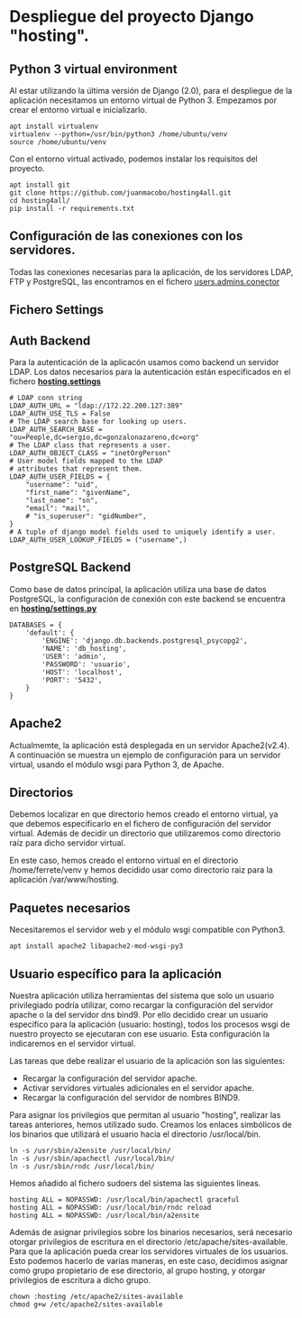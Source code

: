 # Despliegue del proyecto Django "hosting".

Python 3 virtual environment
------------------------------------------------------
Al estar utilizando la última versión de Django (2.0), para el despliegue de la aplicación necesitamos un entorno virtual de Python 3.
Empezamos por crear el entorno virtual e inicializarlo.
```
apt install virtualenv
virtualenv --python=/usr/bin/python3 /home/ubuntu/venv
source /home/ubuntu/venv
```

Con el entorno virtual activado, podemos instalar los requisitos del proyecto.
```
apt install git
git clone https://github.com/juanmacobo/hosting4all.git
cd hosting4all/
pip install -r requirements.txt
```

Configuración de las conexiones con los servidores.
------------------------------------------------------
Todas las conexiones necesarias para la aplicación, de los servidores LDAP, FTP y PostgreSQL, las encontramos en el fichero [users.admins.conector](../hosting/users/admins/conector.py)

Fichero Settings
------------------------------------------------------
Auth Backend
------------
Para la autenticación de la aplicacón usamos como backend un servidor LDAP. Los datos necesarios para la autenticación están especificados en
el fichero [**hosting.settings**](../hosting/hosting/settings.py)
```
# LDAP conn string
LDAP_AUTH_URL = "ldap://172.22.200.127:389"
LDAP_AUTH_USE_TLS = False
# The LDAP search base for looking up users.
LDAP_AUTH_SEARCH_BASE = "ou=People,dc=sergio,dc=gonzalonazareno,dc=org"
# The LDAP class that represents a user.
LDAP_AUTH_OBJECT_CLASS = "inetOrgPerson"
# User model fields mapped to the LDAP
# attributes that represent them.
LDAP_AUTH_USER_FIELDS = {
    "username": "uid",
    "first_name": "givenName",
    "last_name": "sn",
    "email": "mail",
    # "is_superuser": "gidNumber",
}
# A tuple of django model fields used to uniquely identify a user.
LDAP_AUTH_USER_LOOKUP_FIELDS = ("username",)
```

PostgreSQL Backend
------------------
Como base de datos principal, la aplicación utiliza una base de datos PostgreSQL, la configuración de conexión con este backend se encuentra en [**hosting/settings.py**](../hosting/hosting/settings.py)
```
DATABASES = {
    'default': {
        'ENGINE': 'django.db.backends.postgresql_psycopg2',
        'NAME': 'db_hosting',
        'USER': 'admin',
        'PASSWORD': 'usuario',
        'HOST': 'localhost',
        'PORT': '5432',
    }
}
```

Apache2
------------------------------------------------------
Actualmemte, la aplicación está desplegada en un servidor Apache2(v2.4). A continuación se muestra un ejemplo de configuración para un servidor virtual, usando el módulo wsgi para Python 3, de Apache.

Directorios
-----------
Debemos localizar en que directorio hemos creado el entorno virtual, ya que debemos especificarlo en el fichero de configuración del servidor virtual. Además de decidir un directorio que utilizaremos como directorio raíz para dicho servidor virtual.

En este caso, hemos creado el entorno virtual en el directorio /home/ferrete/venv y hemos decidido usar como directorio raiz para la aplicación /var/www/hosting.

Paquetes necesarios
-------------------
Necesitaremos el servidor web y el módulo wsgi compatible con Python3.
```
apt install apache2 libapache2-mod-wsgi-py3
```
Usuario específico para la aplicación
-------------------------------------
Nuestra aplicación utiliza herramientas del sistema que solo un usuario privilegiado podría utilizar, como recargar la configuración del servidor apache o la del servidor dns bind9. Por ello decidido crear un usuario específico para la aplicación (usuario: hosting), todos los procesos wsgi de nuestro proyecto se ejecutaran con ese usuario. Esta configuración la indicaremos en el servidor virtual.

Las tareas que debe realizar el usuario de la aplicación son las siguientes:
  * Recargar la configuración del servidor apache.
  * Activar servidores virtuales adicionales en el servidor apache.
  * Recargar la configuración del servidor de nombres BIND9.

Para asignar los privilegios que permitan al usuario "hosting", realizar las tareas anteriores, hemos utilizado sudo. Creamos los enlaces simbólicos de los binarios que utilizará el usuario hacia el directorio /usr/local/bin.
```
ln -s /usr/sbin/a2ensite /usr/local/bin/
ln -s /usr/sbin/apachectl /usr/local/bin/
ln -s /usr/sbin/rndc /usr/local/bin/
```
Hemos añadido al fichero sudoers del sistema las siguientes lineas.
```
hosting ALL = NOPASSWD: /usr/local/bin/apachectl graceful
hosting ALL = NOPASSWD: /usr/local/bin/rndc reload
hosting ALL = NOPASSWD: /usr/local/bin/a2ensite
```

Además de asignar privilegios sobre los binarios necesarios, será necesario otorgar privilegios de escritura en el directorio /etc/apache/sites-available. Para que la aplicación pueda crear los servidores virtuales de los usuarios. Esto podemos hacerlo de varias maneras, en este caso, decidimos asignar como grupo propietario de ese directorio, al grupo hosting, y otorgar privilegios de escritura a dicho grupo.

```
chown :hosting /etc/apache2/sites-available
chmod g+w /etc/apache2/sites-available
```
